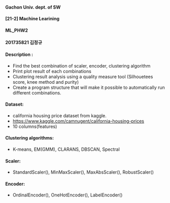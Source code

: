 #### Gachon Univ. dept. of SW 
#### [21-2] Machine Learining 
#### ML_PHW2 
#### 201735821 김정규

#### Description : 
- Find the best combination of scaler, encoder, clustering algorithm 
- Print plot result of each combinations
- Clustering result analysis using a quality measure tool (Silhouetees score, knee method and purity)
- Create a program structure that will make it possible to automatically run different combinations.

#### Dataset: 
- california housing price dataset from kaggle.
- https://www.kaggle.com/camnugent/california-housing-prices
- 10 columns(features)


#### Clustering algorithms:
- K-means, EM(GMM), CLARANS, DBSCAN, Spectral 

#### Scaler:
- StandardScaler(), MinMaxScaler(), MaxAbsScaler(), RobustScaler()

#### Encoder: 
- OrdinalEncoder(), OneHotEncoder(), LabelEncoder()
